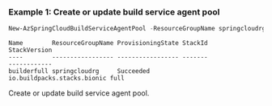 ### Example 1: Create or update build service agent pool
```powershell
New-AzSpringCloudBuildServiceAgentPool -ResourceGroupName springcloudrg -ServiceName espring-pwsh01 -PoolSizeName "S1"
```

```output
Name        ResourceGroupName ProvisioningState StackId                     StackVersion
----        ----------------- ----------------- -------                     ------------
builderfull springcloudrg     Succeeded         io.buildpacks.stacks.bionic full
```

Create or update build service agent pool.
